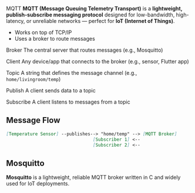 MQTT
**MQTT (Message Queuing Telemetry Transport)** is a **lightweight, publish-subscribe messaging protocol** designed for low-bandwidth, high-latency, or unreliable networks — perfect for **IoT (Internet of Things)**.

- Works on top of TCP/IP
- Uses a broker to route messages

Broker
The central server that routes messages (e.g., Mosquitto)

Client
Any device/app that connects to the broker (e.g., sensor, Flutter app)

Topic
A string that defines the message channel (e.g., `home/livingroom/temp`)

Publish
A client sends data to a topic

Subscribe
A client listens to messages from a topic


## Message Flow

``` md
[Temperature Sensor] --publishes--> "home/temp" --> [MQTT Broker]
                                 [Subscriber 1] <--
                                 [Subscriber 2] <--

```


## Mosquitto
**Mosquitto** is a lightweight, reliable MQTT broker written in C and widely used for IoT deployments.